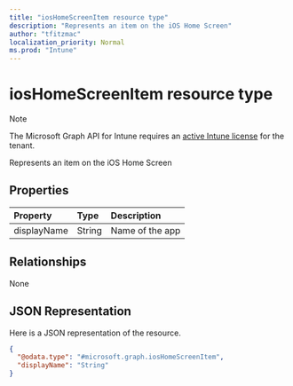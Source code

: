 ```yaml
---
title: "iosHomeScreenItem resource type"
description: "Represents an item on the iOS Home Screen"
author: "tfitzmac"
localization_priority: Normal
ms.prod: "Intune"
---
```


# iosHomeScreenItem resource type

> [!NOTE]
> The Microsoft Graph API for Intune requires an [active Intune license](https://go.microsoft.com/fwlink/?linkid=839381) for the tenant.

Represents an item on the iOS Home Screen

## Properties
|Property|Type|Description|
|:---|:---|:---|
|displayName|String|Name of the app|

## Relationships
None

## JSON Representation
Here is a JSON representation of the resource.
<!-- {
  "blockType": "resource",
  "@odata.type": "microsoft.graph.iosHomeScreenItem"
}
-->
``` json
{
  "@odata.type": "#microsoft.graph.iosHomeScreenItem",
  "displayName": "String"
}
```



